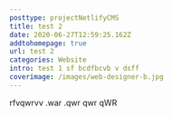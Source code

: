 ```yaml
---
posttype: projectNetlifyCMS
title: test 2
date: 2020-06-27T12:59:25.162Z
addtohomepage: true
url: test 2
categories: Website
intro: test 1 sf bcdfbcvb v dsff
coverimage: /images/web-designer-b.jpg
---
```

rfvqwrvv .war .qwr qwr qWR